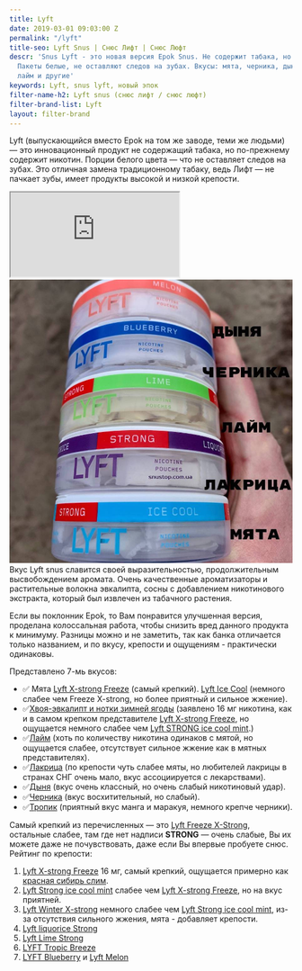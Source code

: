 ```yaml
---
title: Lyft
date: 2019-03-01 09:03:00 Z
permalink: "/lyft"
title-seo: Lyft Snus | Снюс Лифт | Снюс Люфт
descr: 'Snus Lyft - это новая версия Epok Snus. Не содержит табака, но содержит никотин.
  Пакеты белые, не оставляют следов на зубах. Вкусы: мята, черника, дыня, лакрица,
  лайм и другие'
keywords: Lyft, snus lyft, новый эпок
filter-name-h2: Lyft snus (снюс лифт / снюс люфт)
filter-brand-list: Lyft
layout: filter-brand
---
```


Lyft (выпускающийся вместо Epok на том же заводе, теми же людьми) — это инновационный продукт не содержащий табака, но по-прежнему содержит никотин. Порции белого цвета — что не оставляет следов на зубах.
Это отличная замена традиционному табаку, ведь Лифт — не пачкает зубы, имеет продукты высокой и низкой крепости.
<div class="embed-responsive embed-responsive-16by9 mb-3">
  <iframe class="embed-responsive-item" src="https://www.youtube.com/embed/h26IL9HOrIk" allowfullscreen></iframe>
</div>
<img class="img-fluid" src="/img/products/lyft-ice-cool-mint/lyft-snus-all-white.JPG" alt="снюс Lyft: дыня, черника, лайм, лакрица, мята">
Вкус Lyft snus славится своей выразительностью, продолжительным высвобождением аромата. Очень качественные ароматизаторы и растительные волокна эвкалипта, сосны с добавлением никотинового экстракта, который был извлечен из табачного растения.

Если вы поклонник Epok, то Вам понравится улучшенная версия, проделана колоссальная работа, чтобы снизить вред данного продукта к минимуму. Разницы можно и не заметить, так как банка отличается только названием, и по вкусу, крепости и ощущениям - практически одинаковы.

Представлено 7-мь вкусов:
<ul>
	<li>✅ Мята <a href="/lyft-x-strong-freeze-slim-white">Lyft X-strong Freeze</a> (самый крепкий). <a href="/lyft-strong-ice-cool-mint-slim-all-white">Lyft Ice Cool</a> (немного слабее чем Freeze X-strong, но более приятный и сильное жжение).</li>
	<li>✅<a href="/lyft-x-strong-winter-chill-slim-white">Хвоя-эвкалипт и нотки зимней ягоды</a> (заявлено 16 мг никотина, как и в самом крепком представителе <a href="/lyft-x-strong-freeze-slim-white">Lyft X-strong Freeze</a>, но ощущается немного слабее чем <a href="">Lyft STRONG ice cool mint</a>.)</li>
	<li>✅<a href="/lyft-strong-lime-slim-all-white">Лайм</a> (хоть по количеству никотина одинаков с мятой, но ощущается слабее, отсутствует сильное жжение как в мятных представителях).</li>
	<li>✅<a href="/lyft-strong-licorice-slim-all-white">Лакрица</a> (по крепости чуть слабее мяты, но любителей лакрицы в странах СНГ очень мало, вкус ассоциируется с лекарствами).</li>
	<li>✅<a href="/lyft-melon-slim-all-white">Дыня</a> (вкус очень классный, но очень слабый никотиновый удар).</li>
	<li>✅<a href="/lyft-blueberry-slim-all-white-portion">Черника</a> (вкус восхитительный, но слабый).</li>
	<li>✅<a href="/lyft-tropic-breeze-slim-all-white">Тропик</a> (приятный вкус манга и маракуя, немного крепче черники).</li>
</ul>

Самый крепкий из перечисленных — это [Lyft Freeze X-Strong](/lyft-x-strong-freeze-slim-white), остальные слабее, там где нет надписи **STRONG** — очень слабые, Вы их можете даже не почувствовать, даже если Вы впервые пробуете снюс.<br>
Рейтинг по крепости:
<ol>
	<li><a href="/lyft-x-strong-freeze-slim-white">Lyft X-strong Freeze</a> 16 мг, самый крепкий, ощущается примерно как <a href="/siberia-white-dry-slim">красная сибирь слим</a>.</li>
	<li><a href="/lyft-strong-ice-cool-mint-slim-all-white">Lyft Strong ice cool mint</a> слабее чем <a href="/lyft-x-strong-freeze-slim-white">Lyft X-strong Freeze</a>, но на вкус приятней.</li>
	<li><a href="/lyft-strong-ice-cool-mint-slim-all-white">Lyft Winter X-strong</a> немного слабее чем <a href="/lyft-strong-ice-cool-mint-slim-all-white">Lyft Strong ice cool mint</a>, из-за отсутствия сильного жжения, мята - добавляет крепости.</li>
	<li><a href="/lyft-strong-licorice-slim-all-white">Lyft liquorice Strong</a></li>
	<li><a href="/lyft-strong-lime-slim-all-white">Lyft Lime Strong</a></li>
	<li><a href="/lyft-tropic-breeze-slim-all-white">LYFT Tropic Breeze</a></li>
	<li><a href="/lyft-blueberry-slim-all-white-portion">LYFT Blueberry</a> и <a href="/lyft-melon-slim-all-white">Lyft Melon</a></li>
</ol>